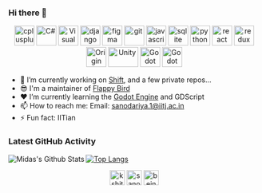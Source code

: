 ### Hi there 👋

<p align="center">
<img src="https://devicons.github.io/devicon/devicon.git/icons/cplusplus/cplusplus-original.svg" alt="cplusplus" width="40" height="40"/> 
<img src="https://upload.wikimedia.org/wikipedia/commons/7/7a/C_Sharp_logo.svg" alt="C#" width="40" height="40"/>
<img src="https://upload.wikimedia.org/wikipedia/commons/e/e4/Visual_Studio_2013_Logo.svg" alt="Visual Studio" width="40" height="40"/>
<img src="https://devicons.github.io/devicon/devicon.git/icons/django/django-original.svg" alt="django" width="40" height="40" margin="50px"/>  
<img src="https://www.vectorlogo.zone/logos/figma/figma-icon.svg" alt="figma" width="40" height="40" margin="50px"/> 
<img src="https://www.vectorlogo.zone/logos/git-scm/git-scm-icon.svg" alt="git" width="40" height="40" margin="50px" />
<img src="https://devicons.github.io/devicon/devicon.git/icons/javascript/javascript-original.svg" alt="javascript" width="40" height="40"/>
<img src="https://upload.wikimedia.org/wikipedia/commons/9/97/Sqlite-square-icon.svg" alt="sqlite" width="40" height="40"/> 
<img src="https://devicons.github.io/devicon/devicon.git/icons/python/python-original.svg" alt="python" width="40" height="40"/> 
<img src="https://devicons.github.io/devicon/devicon.git/icons/react/react-original-wordmark.svg" alt="react" width="40" height="40"/> 
<img src="https://devicons.github.io/devicon/devicon.git/icons/redux/redux-original.svg" alt="redux" width="40" height="40"/>
<img src="https://www.hearne.software/Images/Software-Icons/Software-Header-Icons/Origin-Square.aspx?width=198&height=198" alt="Origin" width="40" height="40"/>
<img src="https://upload.wikimedia.org/wikipedia/commons/1/19/Unity_Technologies_logo.svg" alt="Unity" width="60" height="40"/>
<img src="https://upload.wikimedia.org/wikipedia/commons/6/6a/Godot_icon.svg" alt="Godot" width="40" height="40"/>
<img src="https://upload.wikimedia.org/wikipedia/commons/0/0c/Blender_logo_no_text.svg" alt="Godot" width="40" height="40"/>

<!--
Here are some ideas to get you started:

 ...
- 🌱 I’m currently learning ...
- 👯 I’m looking to collaborate on ...
- 🤔 I’m looking for help with ...
- 💬 Ask me about ...
 ...
- 😄 Pronouns: ...
 ...
-->

- 🔭 I’m currently working on [Shift](https://github.com/AzadKshitij/Shift), and a few private repos...
- 😎 I'm a maintainer of [Flappy Bird](https://github.com/AzadKshitij/flappy-bird)
- ❤  I’m currently learning the [Godot Engine](https://godotengine.org/) and GDScript
- 📫 How to reach me: Email: sanodariya.1@iitj.ac.in
- ⚡ Fun fact: IITian

### Latest GitHub Activity

<img align="left" alt="Midas's Github Stats" src="https://github-readme-stats.vercel.app/api?username=AzadKshitij&show_icons=true&hide_border=true&count_private=true&theme=radical" />

[![Top Langs](https://github-readme-stats.vercel.app/api/top-langs/?username=AzadKshitij&layout=compact&langs_count=8&hide_border=true&count_private=true&theme=radical)](https://github.com/anuraghazra/github-readme-stats)

<p align="center">
<a href="https://www.linkedin.com/in/kshitij-azad-634569179" target="_blank"><img align="center" src="https://cdn.jsdelivr.net/npm/simple-icons@3.0.1/icons/linkedin.svg" alt="kshitij-azad-634569179" height="30" width="30" /></a>
<a href="https://www.facebook.com/sanodariya.kshitij" target="_blank"><img align="center" src="https://cdn.jsdelivr.net/npm/simple-icons@3.0.1/icons/facebook.svg" alt="sanodariya.kshitij" height="30" width="30" /></a>
<a href="https://www.instagram.com/being_mad247" target="_blank"><img align="center" src="https://cdn.jsdelivr.net/npm/simple-icons@3.0.1/icons/instagram.svg" alt="being_mad247" height="30" width="30" /></a>
</p>
